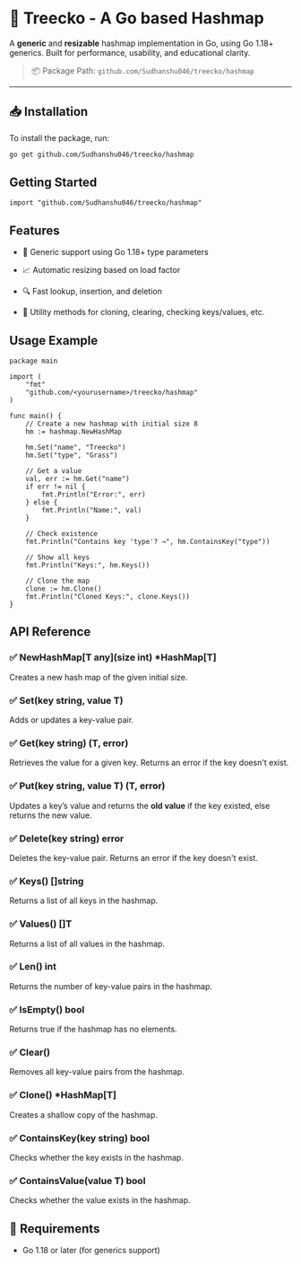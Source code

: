 # 🧠 Treecko - A Go based Hashmap

A **generic** and **resizable** hashmap implementation in Go, using Go 1.18+ generics. Built for performance, usability, and educational clarity.

> 📦 Package Path: `github.com/Sudhanshu046/treecko/hashmap`

---

## 📥 Installation

To install the package, run:

```bash
go get github.com/Sudhanshu046/treecko/hashmap
```

Getting Started
------------------
`import "github.com/Sudhanshu046/treecko/hashmap"   `

Features
----------

*   🧠 Generic support using Go 1.18+ type parameters
    
*   📈 Automatic resizing based on load factor
    
*   🔍 Fast lookup, insertion, and deletion
    
*   🔄 Utility methods for cloning, clearing, checking keys/values, etc.
    

Usage Example
-----------------
``` 
package main

import (
	"fmt"
	"github.com/<yourusername>/treecko/hashmap"
)

func main() {
	// Create a new hashmap with initial size 8
	hm := hashmap.NewHashMap

	hm.Set("name", "Treecko")
	hm.Set("type", "Grass")

	// Get a value
	val, err := hm.Get("name")
	if err != nil {
		fmt.Println("Error:", err)
	} else {
		fmt.Println("Name:", val)
	}

	// Check existence
	fmt.Println("Contains key 'type'? →", hm.ContainsKey("type"))

	// Show all keys
	fmt.Println("Keys:", hm.Keys())

	// Clone the map
	clone := hm.Clone()
	fmt.Println("Cloned Keys:", clone.Keys())
}
```

API Reference
----------------

### ✅ NewHashMap\[T any\](size int) \*HashMap\[T\]

Creates a new hash map of the given initial size.

### ✅ Set(key string, value T)

Adds or updates a key-value pair.

### ✅ Get(key string) (T, error)

Retrieves the value for a given key. Returns an error if the key doesn't exist.

### ✅ Put(key string, value T) (T, error)

Updates a key’s value and returns the **old value** if the key existed, else returns the new value.

### ✅ Delete(key string) error

Deletes the key-value pair. Returns an error if the key doesn't exist.

### ✅ Keys() \[\]string

Returns a list of all keys in the hashmap.

### ✅ Values() \[\]T

Returns a list of all values in the hashmap.

### ✅ Len() int

Returns the number of key-value pairs in the hashmap.

### ✅ IsEmpty() bool

Returns true if the hashmap has no elements.

### ✅ Clear()

Removes all key-value pairs from the hashmap.

### ✅ Clone() \*HashMap\[T\]

Creates a shallow copy of the hashmap.

### ✅ ContainsKey(key string) bool

Checks whether the key exists in the hashmap.

### ✅ ContainsValue(value T) bool

Checks whether the value exists in the hashmap.

🧪 Requirements
---------------

*   Go 1.18 or later (for generics support)


